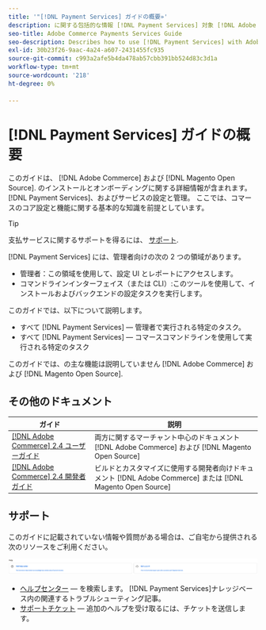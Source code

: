 ```yaml
---
title: '"[!DNL Payment Services] ガイドの概要»'
description: に関する包括的な情報 [!DNL Payment Services] 対象 [!DNL Adobe Commerce] および [!DNL Magento Open Source] 管理者（インストールとオンボーディングを含む）
seo-title: Adobe Commerce Payments Services Guide
seo-description: Describes how to use [!DNL Payment Services] with Adobe Commerce or [!DNL Magento Open Source].
exl-id: 30b23f26-9aac-4a24-a607-2431455fc935
source-git-commit: c993a2afe5b4da478ab57cbb391bb524d83c3d1a
workflow-type: tm+mt
source-wordcount: '218'
ht-degree: 0%

---
```


# [!DNL Payment Services] ガイドの概要

このガイドは、 [!DNL Adobe Commerce] および [!DNL Magento Open Source]. のインストールとオンボーディングに関する詳細情報が含まれます。 [!DNL Payment Services]、およびサービスの設定と管理。 ここでは、コマースのコア設定と機能に関する基本的な知識を前提としています。

>[!TIP]
>
>支払サービスに関するサポートを得るには、 [サポート](#support).

[!DNL Payment Services] には、管理者向けの次の 2 つの領域があります。

* 管理者：この領域を使用して、設定 UI とレポートにアクセスします。
* コマンドラインインターフェイス（または CLI）:このツールを使用して、インストールおよびバックエンドの設定タスクを実行します。

このガイドでは、以下について説明します。

* すべて [!DNL Payment Services] — 管理者で実行される特定のタスク。
* すべて [!DNL Payment Services] — コマースコマンドラインを使用して実行される特定のタスク

このガイドでは、の主な機能は説明していません [!DNL Adobe Commerce] および [!DNL Magento Open Source].

## その他のドキュメント

| ガイド | 説明 |
|------ | ----------- |
| [[!DNL Adobe Commerce] 2.4 ユーザーガイド](https://experienceleague.adobe.com/docs/commerce-admin/user-guides/home.html) | 両方に関するマーチャント中心のドキュメント [!DNL Adobe Commerce] および [!DNL Magento Open Source] |
| [[!DNL Adobe Commerce] 2.4 開発者ガイド](https://developer.adobe.com/commerce/docs) | ビルドとカスタマイズに使用する開発者向けドキュメント [!DNL Adobe Commerce] または [!DNL Magento Open Source] |

## サポート

このガイドに記載されていない情報や質問がある場合は、ご自宅から提供される次のリソースをご利用ください。

![ヘルプリソース](assets/help-resources.png)

* [ヘルプセンター](https://experienceleague.adobe.com/docs/commerce-knowledge-base/kb/overview.html?lang=en) — を検索します。 [!DNL Payment Services]ナレッジベース内の関連するトラブルシューティング記事。
* [サポートチケット](https://experienceleague.adobe.com/docs/commerce-knowledge-base/kb/help-center-guide/magento-help-center-user-guide.html?lang=en#submit-ticket) — 追加のヘルプを受け取るには、チケットを送信します。
